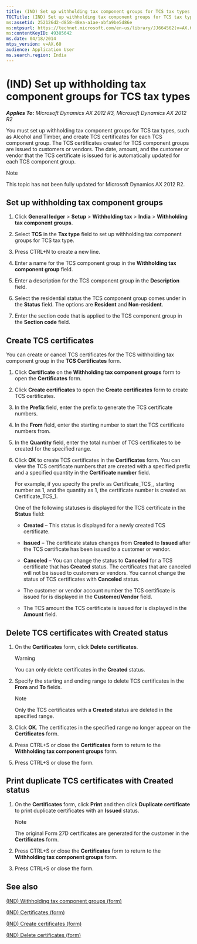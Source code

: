```yaml
---
title: (IND) Set up withholding tax component groups for TCS tax types
TOCTitle: (IND) Set up withholding tax component groups for TCS tax types
ms:assetid: 252126d2-d858-48ea-a1ae-abfa9be5d86e
ms:mtpsurl: https://technet.microsoft.com/en-us/library/JJ664562(v=AX.60)
ms:contentKeyID: 49385642
ms.date: 04/18/2014
mtps_version: v=AX.60
audience: Application User
ms.search.region: India
---
```


# (IND) Set up withholding tax component groups for TCS tax types 


_**Applies To:** Microsoft Dynamics AX 2012 R3, Microsoft Dynamics AX 2012 R2_

You must set up withholding tax component groups for TCS tax types, such as Alcohol and Timber, and create TCS certificates for each TCS component group. The TCS certificates created for TCS component groups are issued to customers or vendors. The date, amount, and the customer or vendor that the TCS certificate is issued for is automatically updated for each TCS component group.


> [!NOTE]
> <P>This topic has not been fully updated for Microsoft Dynamics AX 2012 R2.</P>



## Set up withholding tax component groups

1.  Click **General ledger** \> **Setup** \> **Withholding tax** \> **India** \> **Withholding tax component groups**.

2.  Select **TCS** in the **Tax type** field to set up withholding tax component groups for TCS tax type.

3.  Press CTRL+N to create a new line.

4.  Enter a name for the TCS component group in the **Withholding tax component group** field.

5.  Enter a description for the TCS component group in the **Description** field.

6.  Select the residential status the TCS component group comes under in the **Status** field. The options are **Resident** and **Non-resident**.

7.  Enter the section code that is applied to the TCS component group in the **Section code** field.

## Create TCS certificates

You can create or cancel TCS certificates for the TCS withholding tax component group in the **TCS Certificates** form.

1.  Click **Certificate** on the **Withholding tax component groups** form to open the **Certificates** form.

2.  Click **Create certificates** to open the **Create certificates** form to create TCS certificates.

3.  In the **Prefix** field, enter the prefix to generate the TCS certificate numbers.

4.  In the **From** field, enter the starting number to start the TCS certificate numbers from.

5.  In the **Quantity** field, enter the total number of TCS certificates to be created for the specified range.

6.  Click **OK** to create TCS certificates in the **Certificates** form. You can view the TCS certificate numbers that are created with a specified prefix and a specified quantity in the **Certificate number** field.
    
    For example, if you specify the prefix as Certificate\_TCS\_, starting number as 1, and the quantity as 1, the certificate number is created as Certificate\_TCS\_1.
    
    One of the following statuses is displayed for the TCS certificate in the **Status** field:
    
      - **Created** – This status is displayed for a newly created TCS certificate.
    
      - **Issued** – The certificate status changes from **Created** to **Issued** after the TCS certificate has been issued to a customer or vendor.
    
      - **Canceled** – You can change the status to **Canceled** for a TCS certificate that has **Created** status. The certificates that are canceled will not be issued to customers or vendors. You cannot change the status of TCS certificates with **Canceled** status.
    
      - The customer or vendor account number the TCS certificate is issued for is displayed in the **Customer/Vendor** field.
    
      - The TCS amount the TCS certificate is issued for is displayed in the **Amount** field.

## Delete TCS certificates with Created status

1.  On the **Certificates** form, click **Delete certificates**.
    

    > [!WARNING]
    > <P>You can only delete certificates in the <STRONG>Created</STRONG> status.</P>



2.  Specify the starting and ending range to delete TCS certificates in the **From** and **To** fields.
    

    > [!NOTE]
    > <P>Only the TCS certificates with a <STRONG>Created</STRONG> status are deleted in the specified range.</P>



3.  Click **OK**. The certificates in the specified range no longer appear on the **Certificates** form.

4.  Press CTRL+S or close the **Certificates** form to return to the **Withholding tax component groups** form.

5.  Press CTRL+S or close the form.

## Print duplicate TCS certificates with Created status

1.  On the **Certificates** form, click **Print** and then click **Duplicate certificate** to print duplicate certificates with an **Issued** status.
    

    > [!NOTE]
    > <P>The original Form 27D certificates are generated for the customer in the <STRONG>Certificates</STRONG> form.</P>



2.  Press CTRL+S or close the **Certificates** form to return to the **Withholding tax component groups** form.

3.  Press CTRL+S or close the form.

## See also

[(IND) Withholding tax component groups (form)](https://technet.microsoft.com/en-us/library/jj678017\(v=ax.60\))

[(IND) Certificates (form)](https://technet.microsoft.com/en-us/library/jj678024\(v=ax.60\))

[(IND) Create certificates (form)](https://technet.microsoft.com/en-us/library/jj664655\(v=ax.60\))

[(IND) Delete certificates (form)](https://technet.microsoft.com/en-us/library/jj664659\(v=ax.60\))

  



